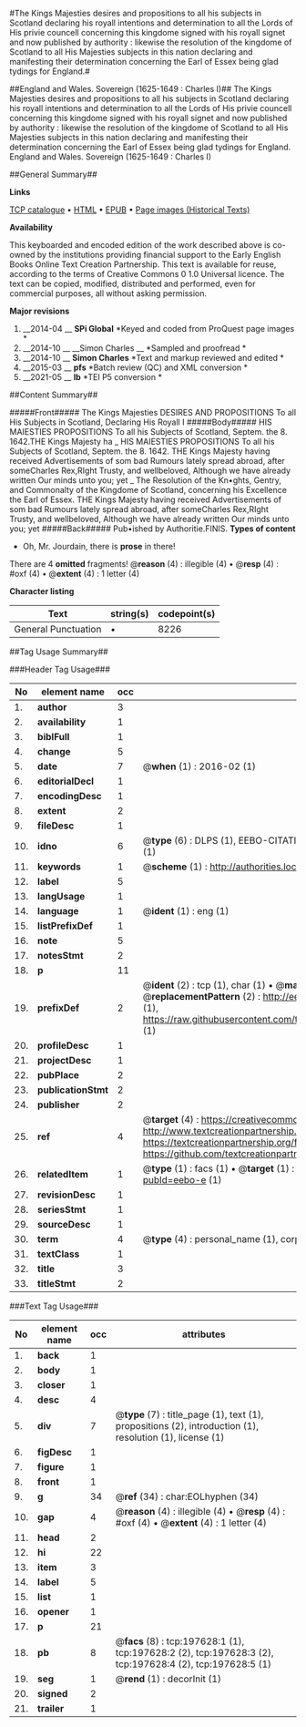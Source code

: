 #The Kings Majesties desires and propositions to all his subjects in Scotland declaring his royall intentions and determination to all the Lords of His privie councell concerning this kingdome signed with his royall signet and now published by authority : likewise the resolution of the kingdome of Scotland to all His Majesties subjects in this nation declaring and manifesting their determination concerning the Earl of Essex being glad tydings for England.#

##England and Wales. Sovereign (1625-1649 : Charles I)##
The Kings Majesties desires and propositions to all his subjects in Scotland declaring his royall intentions and determination to all the Lords of His privie councell concerning this kingdome signed with his royall signet and now published by authority : likewise the resolution of the kingdome of Scotland to all His Majesties subjects in this nation declaring and manifesting their determination concerning the Earl of Essex being glad tydings for England.
England and Wales. Sovereign (1625-1649 : Charles I)

##General Summary##

**Links**

[TCP catalogue](http://www.ota.ox.ac.uk/tcp/)  • 
[HTML](http://tei.it.ox.ac.uk/tcp/Texts-HTML/free/B18/B18980.html)  • 
[EPUB](http://tei.it.ox.ac.uk/tcp/Texts-EPUB/free/B18/B18980.epub) • 
[Page images (Historical Texts)](https://historicaltexts.jisc.ac.uk/eebo-12265562e)

**Availability**

This keyboarded and encoded edition of the work described above is co-owned by the
    institutions providing financial support to the Early English Books Online Text Creation
    Partnership. This text is available for reuse, according to the terms of  Creative Commons 0 1.0 Universal
    licence. The text can be copied, modified, distributed and performed, even for commercial
    purposes, all without asking permission.

**Major revisions**

1. __2014-04 __ __SPi Global__ *Keyed and coded from ProQuest page images *
1. __2014-10 __ __Simon Charles __ *Sampled and proofread *
1. __2014-10 __ __Simon Charles__ *Text and markup reviewed and edited *
1. __2015-03 __ __pfs__ *Batch review (QC) and XML conversion *
1. __2021-05 __ __lb__ *TEI P5 conversion *

##Content Summary##

#####Front#####
The Kings Majesties DESIRES AND PROPOSITIONS To all His Subjects in Scotland, Declaring His Royall I
#####Body#####
HIS MAIESTIES PROPOSITIONS To all his Subjects of Scotland, Septem. the 8. 1642.THE Kings Majesty ha
    _ HIS MAIESTIES PROPOSITIONS To all his Subjects of Scotland, Septem. the 8. 1642.
THE Kings Majesty having received Advertisements of som bad Rumours lately spread abroad, after someCharles Rex,RIght Trusty, and wellbeloved, Although we have already written Our minds unto you; yet 
    _ The Resolution of the Kn•ghts, Gentry, and Commonalty of the Kingdome of Scotland, concerning his Excellence the Earl of Essex.
THE Kings Majesty having received Advertisements of som bad Rumours lately spread abroad, after someCharles Rex,RIght Trusty, and wellbeloved, Although we have already written Our minds unto you; yet 
#####Back#####
Pub•ished by Authoritie.FINIS.
**Types of content**

  * Oh, Mr. Jourdain, there is **prose** in there!

There are 4 **omitted** fragments! 
 @__reason__ (4) : illegible (4)  •  @__resp__ (4) : #oxf (4)  •  @__extent__ (4) : 1 letter (4)

**Character listing**


|Text|string(s)|codepoint(s)|
|---|---|---|
|General Punctuation|•|8226|

##Tag Usage Summary##

###Header Tag Usage###

|No|element name|occ|attributes|
|---|---|---|---|
|1.|__author__|3||
|2.|__availability__|1||
|3.|__biblFull__|1||
|4.|__change__|5||
|5.|__date__|7| @__when__ (1) : 2016-02 (1)|
|6.|__editorialDecl__|1||
|7.|__encodingDesc__|1||
|8.|__extent__|2||
|9.|__fileDesc__|1||
|10.|__idno__|6| @__type__ (6) : DLPS (1), EEBO-CITATION (1), VID (1), EEBO-PROQUEST (1), STC (1), OCLC (1)|
|11.|__keywords__|1| @__scheme__ (1) : http://authorities.loc.gov/ (1)|
|12.|__label__|5||
|13.|__langUsage__|1||
|14.|__language__|1| @__ident__ (1) : eng (1)|
|15.|__listPrefixDef__|1||
|16.|__note__|5||
|17.|__notesStmt__|2||
|18.|__p__|11||
|19.|__prefixDef__|2| @__ident__ (2) : tcp (1), char (1)  •  @__matchPattern__ (2) : ([0-9\-]+):([0-9IVX]+) (1), (.+) (1)  •  @__replacementPattern__ (2) : http://eebo.chadwyck.com/downloadtiff?vid=$1&page=$2 (1), https://raw.githubusercontent.com/textcreationpartnership/Texts/master/tcpchars.xml#$1 (1)|
|20.|__profileDesc__|1||
|21.|__projectDesc__|1||
|22.|__pubPlace__|2||
|23.|__publicationStmt__|2||
|24.|__publisher__|2||
|25.|__ref__|4| @__target__ (4) : https://creativecommons.org/publicdomain/zero/1.0/ (1), http://www.textcreationpartnership.org/docs/. (1), https://textcreationpartnership.org/faq/#faq05 (1), https://github.com/textcreationpartnership (1)|
|26.|__relatedItem__|1| @__type__ (1) : facs (1)  •  @__target__ (1) : https://data.historicaltexts.jisc.ac.uk/view?pubId=eebo-e (1)|
|27.|__revisionDesc__|1||
|28.|__seriesStmt__|1||
|29.|__sourceDesc__|1||
|30.|__term__|4| @__type__ (4) : personal_name (1), corporate_name (3)|
|31.|__textClass__|1||
|32.|__title__|3||
|33.|__titleStmt__|2||


###Text Tag Usage###

|No|element name|occ|attributes|
|---|---|---|---|
|1.|__back__|1||
|2.|__body__|1||
|3.|__closer__|1||
|4.|__desc__|4||
|5.|__div__|7| @__type__ (7) : title_page (1), text (1), propositions (2), introduction (1), resolution (1), license (1)|
|6.|__figDesc__|1||
|7.|__figure__|1||
|8.|__front__|1||
|9.|__g__|34| @__ref__ (34) : char:EOLhyphen (34)|
|10.|__gap__|4| @__reason__ (4) : illegible (4)  •  @__resp__ (4) : #oxf (4)  •  @__extent__ (4) : 1 letter (4)|
|11.|__head__|2||
|12.|__hi__|22||
|13.|__item__|3||
|14.|__label__|5||
|15.|__list__|1||
|16.|__opener__|1||
|17.|__p__|21||
|18.|__pb__|8| @__facs__ (8) : tcp:197628:1 (1), tcp:197628:2 (2), tcp:197628:3 (2), tcp:197628:4 (2), tcp:197628:5 (1)|
|19.|__seg__|1| @__rend__ (1) : decorInit (1)|
|20.|__signed__|2||
|21.|__trailer__|1||
